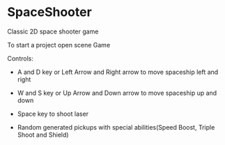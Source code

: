# SpaceShooter
Classic 2D space shooter game

To start a project open scene Game

Controls:
- A and D key or Left Arrow and Right arrow to move spaceship left and right

- W and S key or Up Arrow and Down arrow to move spaceship up and down

- Space key to shoot laser

- Random generated pickups with special abilities(Speed Boost, Triple Shoot and Shield)



